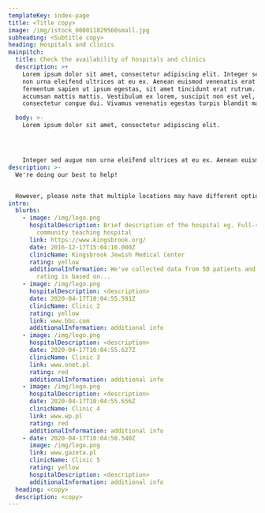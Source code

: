 ```yaml
---
templateKey: index-page
title: <Title copy>
image: /img/istock_000011829560small.jpg
subheading: <Subtitle copy>
heading: Hospitals and clinics
mainpitch:
  title: Check the availability of hospitals and clinics
  description: >+
    Lorem ipsum dolor sit amet, consectetur adipiscing elit. Integer sed augue
    non urna eleifend ultrices at eu ex. Aenean euismod venenatis erat. Mauris
    fermentum sapien ut ipsum egestas, sit amet tincidunt erat rutrum. Donec
    accumsan mattis mattis. Vestibulum ex lorem, suscipit non est vel,
    consectetur congue dui. Vivamus venenatis egestas turpis blandit mattis. 

  body: >-
    Lorem ipsum dolor sit amet, consectetur adipiscing elit. 




    Integer sed augue non urna eleifend ultrices at eu ex. Aenean euismod venenatis erat. Mauris fermentum sapien ut ipsum egestas, sit amet tincidunt erat rutrum. Donec accumsan mattis mattis. Vestibulum ex lorem, suscipit non est vel, consectetur congue dui. Vivamus venenatis egestas turpis blandit mattis. Vestibulum pretium nunc in tellus malesuada lobortis. Quisque venenatis sit amet enim id lobortis. Sed at consectetur mi.
description: >-
  We're doing our best to help! 


  However, please note that multiple locations may have different options, contact satellite for specific details. This information is crowd sourced and has not been checked for accuracy.
intro:
  blurbs:
    - image: /img/logo.png
      hospitalDescription: Brief description of the hospital eg. Full-service
        community teaching hospital
      link: https://www.kingsbrook.org/
      date: 2016-12-17T15:04:10.000Z
      clinicName: Kingsbrook Jewish Medical Center
      rating: yellow
      additionalInformation: We've collected data from 50 patients and 3 nurses. Our
        rating is based on...
    - image: /img/logo.png
      hospitalDescription: <description>
      date: 2020-04-17T10:04:55.591Z
      clinicName: Clinic 2
      rating: yellow
      link: www.bbc.com
      additionalInformation: additional info
    - image: /img/logo.png
      hospitalDescription: <description>
      date: 2020-04-17T10:04:55.627Z
      clinicName: Clinic 3
      link: www.onet.pl
      rating: red
      additionalInformation: additional info
    - image: /img/logo.png
      hospitalDescription: <description>
      date: 2020-04-17T10:04:55.656Z
      clinicName: Clinic 4
      link: www.wp.pl
      rating: red
      additionalInformation: additional info
    - date: 2020-04-17T10:04:58.540Z
      image: /img/logo.png
      link: www.gazeta.pl
      clinicName: Clinic 5
      rating: yellow
      hospitalDescription: <description>
      additionalInformation: additional info
  heading: <copy>
  description: <copy>
---
```

